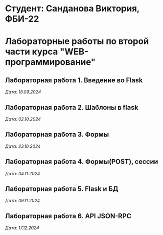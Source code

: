 # Студент: Санданова Виктория, ФБИ-22

# Лабораторные работы по второй части курса "WEB-программирование"

## Лабораторная работа 1. Введение во Flask

*Дата: 18.09.2024*

## Лабораторная работа 2. Шаблоны в flask

*Дата: 02.10.2024*

## Лабораторная работа 3. Формы

*Дата: 23.10.2024*

## Лабораторная работа 4. Формы(POST), сессии

*Дата: 04.11.2024*

## Лабораторная работа 5. Flask и БД

*Дата: 09.11.2024*

## Лабораторная работа 6. API JSON-RPC

*Дата: 17.12.2024*

